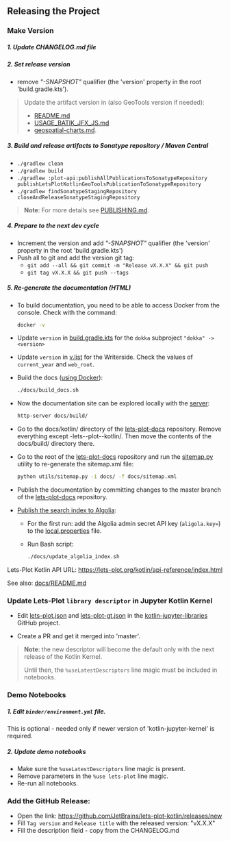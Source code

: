 ## Releasing the Project

### Make Version

##### 1. Update CHANGELOG.md file

##### 2. Set release version

- remove _"-SNAPSHOT"_ qualifier (the 'version' property in the root 'build.gradle.kts').

> Update the artifact version in (also GeoTools version if needed): 
>  - [README.md](../README.md)
>  - [USAGE_BATIK_JFX_JS.md](../USAGE_BATIK_JFX_JS.md)
>  - [geospatial-charts.md](../Writerside/topics/geospatial_charts.md).

##### 3. Build and release artifacts to Sonatype repository / Maven Central

- `./gradlew clean`
- `./gradlew build`
- `./gradlew :plot-api:publishAllPublicationsToSonatypeRepository publishLetsPlotKotlinGeoToolsPublicationToSonatypeRepository`
- `./gradlew findSonatypeStagingRepository closeAndReleaseSonatypeStagingRepository`

> **Note**: For more details see [PUBLISHING.md](PUBLISHING.md).


##### 4. Prepare to the next dev cycle

- Increment the version and add _"-SNAPSHOT"_ qualifier (the 'version' property in the root 'build.gradle.kts')
- Push all to git and add the version git tag:
  - `git add --all && git commit -m "Release vX.X.X" && git push`
  - `git tag vX.X.X && git push --tags`

##### 5. Re-generate the documentation (HTML)

- To build documentation, you need to be able to access Docker from the console. Check with the command:
  ```Bash
  docker -v
  ```

- Update `version` in [build.gradle.kts](../build.gradle.kts) for the `dokka` subproject
  `"dokka" -> <version>`

- Update `version` in [v.list](../Writerside/v.list) for the Writerside.
  Check the values of `current_year` and `web_root`.

- Build the docs ([using Docker](https://www.jetbrains.com/help/writerside/build-with-docker.html)):

  ```Bash
  ./docs/build_docs.sh
  ```

- Now the documentation site can be explored locally with the [server](https://www.npmjs.com/package/http-server):
  ```Bash
  http-server docs/build/
  ```

- Go to the docs/kotlin/ directory of the [lets-plot-docs](https://github.com/JetBrains/lets-plot-docs) repository.
  Remove everything except -lets--plot--kotlin/.
  Then move the contents of the docs/build/ directory there.

- Go to the root of the [lets-plot-docs](https://github.com/JetBrains/lets-plot-docs) repository
  and run the [sitemap.py](https://github.com/JetBrains/lets-plot-docs/blob/master/utils/sitemap.py) utility
  to re-generate the sitemap.xml file:

  ```Bash
  python utils/sitemap.py -i docs/ -f docs/sitemap.xml
  ```

- Publish the documentation by committing changes to the master branch of the [lets-plot-docs](https://github.com/JetBrains/lets-plot-docs) repository.

- [Publish the search index to Algolia](https://www.jetbrains.com/help/writerside/configure-search.html#create-the-build-configuration-on-ci-cd):

  - For the first run: add the Algolia admin secret API key (`aligola.key=`) to the [local.properties](../local.properties) file.

  - Run Bash script:

    ```Bash
    ./docs/update_algolia_index.sh
    ```

Lets-Plot Kotlin API URL: https://lets-plot.org/kotlin/api-reference/index.html

See also: [docs/README.md](https://github.com/JetBrains/lets-plot-kotlin/blob/master/docs/README.md)

### Update Lets-Plot `library descriptor` in Jupyter Kotlin Kernel

- Edit [lets-plot.json](https://github.com/Kotlin/kotlin-jupyter-libraries/blob/master/lets-plot.json) and 
[lets-plot-gt.json](https://github.com/Kotlin/kotlin-jupyter-libraries/blob/master/lets-plot-gt.json)
in the [kotlin-jupyter-libraries](https://github.com/Kotlin/kotlin-jupyter-libraries) GitHub project.

- Create a PR and get it merged into 'master'.

> **Note**: the new descriptor will become the default only with the next release of the Kotlin Kernel.
> 
> Until then, the `%useLatestDescriptors` line magic must be included in notebooks.    

### Demo Notebooks

##### 1. Edit `binder/environment.yml` file.

This is optional - needed only if newer version of 'kotlin-jupyter-kernel' is required.

##### 2. Update demo notebooks

- Make sure the `%useLatestDescriptors` line magic is present.
- Remove parameters in the `%use lets-plot` line magic.
- Re-run all notebooks.

### Add the GitHub Release:
 
 * Open the link: https://github.com/JetBrains/lets-plot-kotlin/releases/new
 * Fill `Tag version` and `Release title` with the released version: "vX.X.X"
 * Fill the description field - copy from the CHANGELOG.md
 
